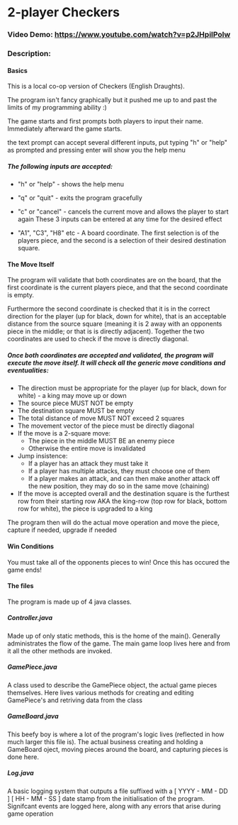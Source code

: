 # 2-player Checkers
### Video Demo: https://www.youtube.com/watch?v=p2JHpilPolw
### Description:

#### Basics

This is a local co-op version of Checkers (English Draughts).

The program isn't fancy graphically but it pushed me up to and past the limits of my programming ability :)

The game starts and first prompts both players to input their name. Immediately afterward the game starts.

the text prompt can accept several different inputs, put typing "h" or "help" as prompted and pressing enter will show you the help menu

##### The following inputs are accepted:

- "h" or "help" - shows the help menu
- "q" or "quit" - exits the program gracefully
- "c" or "cancel" - cancels the current move and allows the player to start again
These 3 inputs can be entered at any time for the desired effect

- "A1", "C3", "H8" etc - A board coordinate. The first selection is of the players piece, and the second is a selection of their desired destination square.

#### The Move Itself

The program will validate that both coordinates are on the board, that the first coordinate is the current players piece, and that the second coordinate is empty.

Furthermore the second coordinate is checked that it is in the correct direction for the player (up for black, down for white), that is an acceptable distance from the source square
(meaning it is 2 away with an opponents piece in the middle; or that is is directly adjacent). Together the two coordinates are used to check if the move is directly diagonal.

##### Once both coordinates are accepted and validated, the program will execute the move itself. It will check all the generic move conditions and eventualities:
- The direction must be appropriate for the player (up for black, down for white) - a king may move up or down
- The source piece MUST NOT be empty
- The destination square MUST be empty
- The total distance of move MUST NOT exceed 2 squares
- The movement vector of the piece must be directly diagonal
- If the move is a 2-square move:
    + The piece in the middle MUST BE an enemy piece
    + Otherwise the entire move is invalidated
- Jump insistence:
    + If a player has an attack they must take it
    + If a player has multiple attacks, they must choose one of them
    + If a player makes an attack, and can then make another attack off the new position, they may do so in the same move (chaining)
- If the move is accepted overall and the destination square is the furthest row from their starting row AKA the king-row (top row for black, bottom row for white), the piece
  is upgraded to a king

The program then will do the actual move operation and move the piece, capture if needed, upgrade if needed

#### Win Conditions
You must take all of the opponents pieces to win! Once this has occured the game ends!

#### The files
The program is made up of 4 java classes.

##### Controller.java
Made up of only static methods, this is the home of the main(). Generally administrates the flow of the game. The main game loop lives here and from it all the other methods are invoked.
##### GamePiece.java
A class used to describe the GamePiece object, the actual game pieces themselves. Here lives various methods for creating and editing GamePiece's and retriving data from the class
##### GameBoard.java
This beefy boy is where a lot of the program's logic lives (reflected in how much larger this file is). The actual business creating and holding a GameBoard oject, moving pieces around the board,
and capturing pieces is done here.
##### Log.java
A basic logging system that outputs a file suffixed with a [ YYYY - MM - DD ] [ HH - MM - SS ] date stamp from the initialisation of the program. Signifcant events are logged here, along with any errors that arise during game operation



